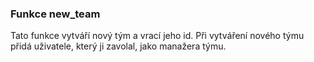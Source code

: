 
### Funkce new_team

Tato funkce vytváří nový tým a vrací jeho id.
Při vytváření nového týmu přidá uživatele, který ji zavolal, jako manažera týmu.

